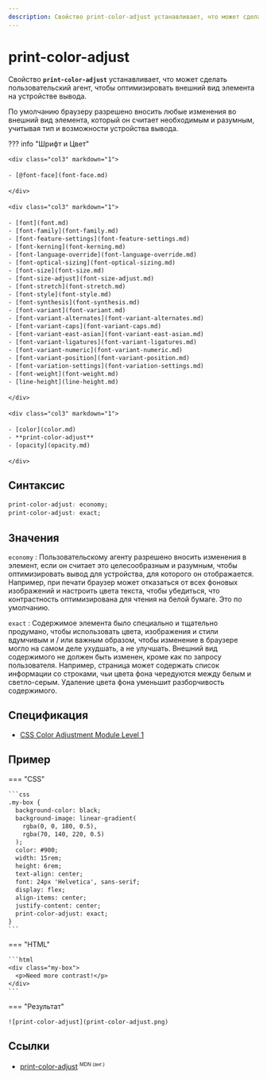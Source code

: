 ```yaml
---
description: Свойство print-color-adjust устанавливает, что может сделать пользовательский агент, чтобы оптимизировать внешний вид элемента на устройстве вывода
---
```


# print-color-adjust

Свойство **`print-color-adjust`** устанавливает, что может сделать пользовательский агент, чтобы оптимизировать внешний вид элемента на устройстве вывода.

По умолчанию браузеру разрешено вносить любые изменения во внешний вид элемента, который он считает необходимым и разумным, учитывая тип и возможности устройства вывода.

??? info "Шрифт и Цвет"

    <div class="col3" markdown="1">

    - [@font-face](font-face.md)

    </div>

    <div class="col3" markdown="1">

    - [font](font.md)
    - [font-family](font-family.md)
    - [font-feature-settings](font-feature-settings.md)
    - [font-kerning](font-kerning.md)
    - [font-language-override](font-language-override.md)
    - [font-optical-sizing](font-optical-sizing.md)
    - [font-size](font-size.md)
    - [font-size-adjust](font-size-adjust.md)
    - [font-stretch](font-stretch.md)
    - [font-style](font-style.md)
    - [font-synthesis](font-synthesis.md)
    - [font-variant](font-variant.md)
    - [font-variant-alternates](font-variant-alternates.md)
    - [font-variant-caps](font-variant-caps.md)
    - [font-variant-east-asian](font-variant-east-asian.md)
    - [font-variant-ligatures](font-variant-ligatures.md)
    - [font-variant-numeric](font-variant-numeric.md)
    - [font-variant-position](font-variant-position.md)
    - [font-variation-settings](font-variation-settings.md)
    - [font-weight](font-weight.md)
    - [line-height](line-height.md)

    </div>

    <div class="col3" markdown="1">

    - [color](color.md)
    - **print-color-adjust**
    - [opacity](opacity.md)

    </div>

## Синтаксис

```css
print-color-adjust: economy;
print-color-adjust: exact;
```

## Значения

`economy`
: Пользовательскому агенту разрешено вносить изменения в элемент, если он считает это целесообразным и разумным, чтобы оптимизировать вывод для устройства, для которого он отображается. Например, при печати браузер может отказаться от всех фоновых изображений и настроить цвета текста, чтобы убедиться, что контрастность оптимизирована для чтения на белой бумаге. Это по умолчанию.

`exact`
: Содержимое элемента было специально и тщательно продумано, чтобы использовать цвета, изображения и стили вдумчивым и / или важным образом, чтобы изменение в браузере могло на самом деле ухудшать, а не улучшать. Внешний вид содержимого не должен быть изменен, кроме как по запросу пользователя. Например, страница может содержать список информации со строками, чьи цвета фона чередуются между белым и светло-серым. Удаление цвета фона уменьшит разборчивость содержимого.

## Спецификация

- [CSS Color Adjustment Module Level 1](https://drafts.csswg.org/css-color-adjust-1/#propdef-color-adjust)

## Пример

=== "CSS"

    ```css
    .my-box {
      background-color: black;
      background-image: linear-gradient(
        rgba(0, 0, 180, 0.5),
        rgba(70, 140, 220, 0.5)
      );
      color: #900;
      width: 15rem;
      height: 6rem;
      text-align: center;
      font: 24px 'Helvetica', sans-serif;
      display: flex;
      align-items: center;
      justify-content: center;
      print-color-adjust: exact;
    }
    ```

=== "HTML"

    ```html
    <div class="my-box">
      <p>Need more contrast!</p>
    </div>
    ```

=== "Результат"

    ![print-color-adjust](print-color-adjust.png)

## Ссылки

- [print-color-adjust](https://developer.mozilla.org/en-US/docs/Web/CSS/print-color-adjust) <sup><small>MDN (анг.)</small></sup>
